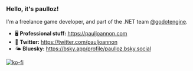 ### Hello, it's paulloz!

I'm a freelance game developer, and part of the .NET team [@godotengine](https://github.com/godotengine/godot).

* 🖥️ **Professional stuff:** https://pauljoannon.com
* 🐤 **Twitter:** https://twitter.com/pauljoannon
* 🌤️ **Bluesky:** https://bsky.app/profile/paulloz.bsky.social

[![ko-fi](https://img.shields.io/badge/support_me_on_ko--fi-ff5e5b?style=for-the-badge&logo=kofi&logoColor=f5f5f5)](https://ko-fi.com/E1E53SKZF)
